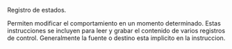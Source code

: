 Registro de estados.

Permiten modificar el comportamiento en un momento determinado.
Estas instrucciones se incluyen para leer y grabar el contenido de varios registros de control. 
Generalmente la fuente o destino esta implicito en la instruccion.
